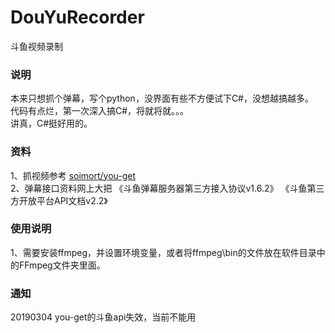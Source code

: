 # DouYuRecorder
斗鱼视频录制

### 说明
本来只想抓个弹幕，写个python，没界面有些不方便试下C#，没想越搞越多。  
代码有点烂，第一次深入搞C#，将就将就。。。  
讲真，C#挺好用的。  

### 资料
1、抓视频参考 [soimort/you-get](https://github.com/soimort/you-get)  
2、弹幕接口资料网上大把 《斗鱼弹幕服务器第三方接入协议v1.6.2》 《斗鱼第三方开放平台API文档v2.2》

### 使用说明
1、需要安装ffmpeg，并设置环境变量，或者将ffmpeg\bin的文件放在软件目录中的FFmpeg文件夹里面。

### 通知 
20190304 you-get的斗鱼api失效，当前不能用  




